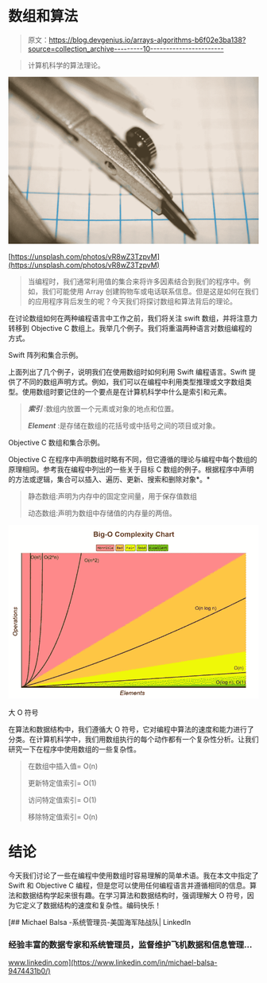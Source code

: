 # 数组和算法

> 原文：<https://blog.devgenius.io/arrays-algorithms-b6f02e3ba138?source=collection_archive---------10----------------------->

> 计算机科学的算法理论。

![](img/dcf6b03155aa78895bf1b0b02a2cccae.png)

[https://unsplash.com/photos/vR8wZ3TzpvM](https://unsplash.com/photos/vR8wZ3TzpvM)

> 当编程时，我们通常利用值的集合来将许多因素结合到我们的程序中。例如，我们可能使用 Array 创建购物车或电话联系信息。但是这是如何在我们的应用程序背后发生的呢？今天我们将探讨数组和算法背后的理论。

在讨论数组如何在两种编程语言中工作之前，我们将关注 swift 数组，并将注意力转移到 Objective C 数组上。我举几个例子。我们将重温两种语言对数组编程的方式。

Swift 阵列和集合示例。

上面列出了几个例子，说明我们在使用数组时如何利用 Swift 编程语言。Swift 提供了不同的数组声明方式。例如，我们可以在编程中利用类型推理或文字数组类型。使用数组时要记住的一个要点是在计算机科学中什么是索引和元素。

> ***索引*** :数组内放置一个元素或对象的地点和位置。
> 
> ***Element*** :是存储在数组的花括号或中括号之间的项目或对象。

Objective C 数组和集合示例。

Objective C 在程序中声明数组时略有不同，但它遵循的理论与编程中每个数组的原理相同。参考我在编程中列出的一些关于目标 C 数组的例子。根据程序中声明的方法或逻辑，集合可以插入、遍历、更新、搜索和删除对象*。*

> 静态数组:声明为内存中的固定空间量，用于保存值数组
> 
> 动态数组:声明为数组中存储值的内存量的两倍。

![](img/89ce91cfb9d2b5a4936bc96f6e874616.png)

大 O 符号

在算法和数据结构中，我们遵循大 O 符号，它对编程中算法的速度和能力进行了分类。在计算机科学中，我们用数组执行的每个动作都有一个复杂性分析。让我们研究一下在程序中使用数组的一些复杂性。

> 在数组中插入值= O(n)
> 
> 更新特定值索引= O(1)
> 
> 访问特定值索引= O(1)
> 
> 移除特定值索引= O(n)

# **结论**

今天我们讨论了一些在编程中使用数组时容易理解的简单术语。我在本文中指定了 Swift 和 Objective C 编程，但是您可以使用任何编程语言并遵循相同的信息。算法和数据结构学起来很有趣。在学习算法和数据结构时，强调理解大 O 符号，因为它定义了数据结构的速度和复杂性。编码快乐！

[](https://www.linkedin.com/in/michael-balsa-9474431b0/) [## Michael Balsa -系统管理员-美国海军陆战队| LinkedIn

### 经验丰富的数据专家和系统管理员，监督维护飞机数据和信息管理…

www.linkedin.com](https://www.linkedin.com/in/michael-balsa-9474431b0/)